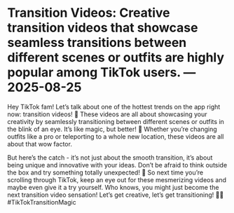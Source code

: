 # Transition Videos: Creative transition videos that showcase seamless transitions between different scenes or outfits are highly popular among TikTok users. — 2025-08-25

Hey TikTok fam! Let’s talk about one of the hottest trends on the app right now: transition videos! 🌟 These videos are all about showcasing your creativity by seamlessly transitioning between different scenes or outfits in the blink of an eye. It’s like magic, but better! 💫 Whether you’re changing outfits like a pro or teleporting to a whole new location, these videos are all about that wow factor.

But here’s the catch - it’s not just about the smooth transition, it’s about being unique and innovative with your ideas. Don’t be afraid to think outside the box and try something totally unexpected! 🎥 So next time you’re scrolling through TikTok, keep an eye out for these mesmerizing videos and maybe even give it a try yourself. Who knows, you might just become the next transition video sensation! Let’s get creative, let’s get transitioning! 💃🏻 #TikTokTransitionMagic